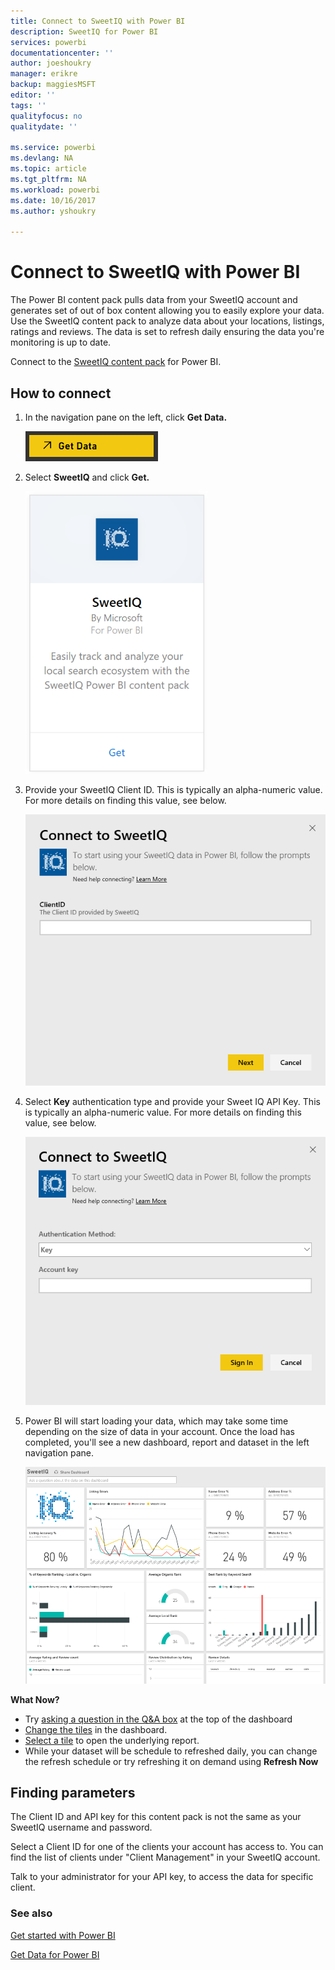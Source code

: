 ```yaml
---
title: Connect to SweetIQ with Power BI
description: SweetIQ for Power BI
services: powerbi
documentationcenter: ''
author: joeshoukry
manager: erikre
backup: maggiesMSFT
editor: ''
tags: ''
qualityfocus: no
qualitydate: ''

ms.service: powerbi
ms.devlang: NA
ms.topic: article
ms.tgt_pltfrm: NA
ms.workload: powerbi
ms.date: 10/16/2017
ms.author: yshoukry

---
```

# Connect to SweetIQ with Power BI
The Power BI content pack pulls data from your SweetIQ account and generates set of out of box content allowing you to easily explore your data. Use the SweetIQ content pack to analyze data about your locations, listings, ratings and reviews. The data is set to refresh daily ensuring the data you're monitoring is up to date.

Connect to the [SweetIQ content pack](https://app.powerbi.com/groups/me/getdata/services/sweetiq) for Power BI.

## How to connect
1. In the navigation pane on the left, click **Get Data.**
   
    ![](media/powerbi-content-pack-sweetiq/GetData.png)
2. Select **SweetIQ** and click **Get.**
   
    ![](media/powerbi-content-pack-sweetiq/sweetiq.png)
3. Provide your SweetIQ Client ID. This is typically an alpha-numeric value. For more details on finding this value, see below.
   
    ![](media/powerbi-content-pack-sweetiq/Parameter.png)
4. Select **Key** authentication type and provide your Sweet IQ API Key. This is typically an alpha-numeric value. For more details on finding this value, see below.
   
    ![](media/powerbi-content-pack-sweetiq/Credentials.png)
5. Power BI will start loading your data, which may take some time depending on the size of data in your account. Once the load has completed, you'll see a new dashboard, report and dataset in the left navigation pane.
   
    ![](media/powerbi-content-pack-sweetiq/dashboard.png)

**What Now?**

* Try [asking a question in the Q&A box](powerbi-service-q-and-a.md) at the top of the dashboard
* [Change the tiles](service-dashboard-edit-tile.md) in the dashboard.
* [Select a tile](service-dashboard-tiles.md) to open the underlying report.
* While your dataset will be schedule to refreshed daily, you can change the refresh schedule or try refreshing it on demand using **Refresh Now**

## Finding parameters
The Client ID and API key for this content pack is not the same as your SweetIQ username and password.

Select a Client ID for one of the clients your account has access to. You can find the list of clients under "Client Management" in your SweetIQ account.

Talk to your administrator for your API key, to access the data for specific client.

### See also
[Get started with Power BI](powerbi-service-get-started.md)

[Get Data for Power BI](service-get-data.md)


